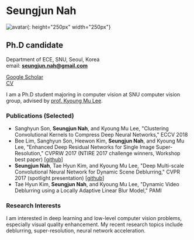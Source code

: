 
<!-- <img align="right" width="250" height=250 src="images/snah.png"> -->

<!-- {% avatar SeungjunNah size=50 %} -->

# Seungjun Nah
![avatar](https://avatars1.githubusercontent.com/u/8789158?s=400&v=4){: height="250px" width="250px"}
<!-- <img align="right" width="250" height=250 src="images/snah.png"> -->

## Ph.D candidate
Department of ECE, SNU, Seoul, Korea  
email: **seungjun.nah@gmail.com**

[Google Scholar](https://scholar.google.co.kr/citations?user=hEr2AKsAAAAJ&hl=en) \
[CV](cv.pdf)

I am a Ph.D student majoring in computer vision at SNU computer vision group, advised by [prof. Kyoung Mu Lee](https://cv.snu.ac.kr/index.php/faculty/).


### Publications (Selected)

* Sanghyun Son, **Seungjun Nah**, and Kyoung Mu Lee, "Clustering Convolutional Kernels to Compress Deep Neural Networks," ECCV 2018
* Bee Lim, Sanghyun Son, Heewon Kim, **Seungjun Nah**, and Kyoung Mu Lee, "Enhanced Deep Residual Networks for Single Image Super-Resolution," CVPRW 2017 (NTIRE 2017 challenge winners, Workshop best paper) [[github](https://github.com/LimBee/NTIRE2017)]
* **Seungjun Nah**, Tae Hyun Kim, and Kyoung Mu Lee, "Deep Multi-scale Convolutional Neural Network for Dynamic Scene Deblurring," CVPR 2017 (spotlight presentation) [[github](https://github.com/SeungjunNah/DeepDeblur_release)]
* Tae Hyun Kim, **Seungjun Nah**, and Kyoung Mu Lee, "Dynamic Video Deblurring using a Locally Adaptive Linear Blur Model," PAMI


### Research Interests

I am interested in deep learning and low-level computer vision problems, especially visual quality enhancement. 
My recent research topics include deblurring, super-resolution, neural network acceleration.
